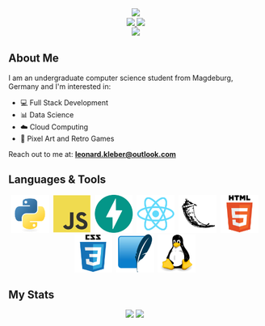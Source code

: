 <div align="center">
  <img src="https://github.com/leonardKleber.png" width="200"/>
  
  <div>
    <a href="https://www.linkedin.com/in/leonard-kleber/">
      <img src="https://img.shields.io/badge/LinkedIn-blue?style=for-the-badge&logo=linkedin&logoColor=white"/>
    </a>
    <a href="https://github.com/leonardKleber">
      <img src="https://img.shields.io/badge/Website-grey?style=for-the-badge&logo=firefox&logoColor=white"/>
    </a>
  </div>
  
  <img src="https://komarev.com/ghpvc/?username=leonardKleber"/>
</div>

## About Me
I am an undergraduate computer science student from Magdeburg, Germany and I'm interested in:
- 💻 Full Stack Development
- 📊 Data Science
- ☁️ Cloud Computing
- 👾 Pixel Art and Retro Games

Reach out to me at: **leonard.kleber@outlook.com**

## Languages & Tools
<div align="center">
  <img src="https://github.com/devicons/devicon/blob/master/icons/python/python-original.svg" height="75"/>&nbsp;
  <img src="https://github.com/devicons/devicon/blob/master/icons/javascript/javascript-original.svg" height="75"/>&nbsp;
  <img src="https://github.com/devicons/devicon/blob/master/icons/fastapi/fastapi-original.svg" height="75">&nbsp;
  <img src="https://github.com/devicons/devicon/blob/master/icons/react/react-original.svg" height="75">&nbsp;
  <img src="https://github.com/devicons/devicon/blob/master/icons/flask/flask-original.svg" height="75"/>&nbsp;
  <img src="https://github.com/devicons/devicon/blob/master/icons/html5/html5-original-wordmark.svg" height="75"/>&nbsp;
  <img src="https://github.com/devicons/devicon/blob/master/icons/css3/css3-original-wordmark.svg" height="75"/>&nbsp;
  <img src="https://github.com/devicons/devicon/blob/master/icons/sqlite/sqlite-original.svg" height="75"/>&nbsp;
  <img src="https://github.com/devicons/devicon/blob/master/icons/linux/linux-original.svg" height="75"/>&nbsp;
</div>

## My Stats
<div align="center">
  <img height="175" src="https://github-readme-stats.vercel.app/api/?username=leonardKleber&theme=swift"/>
  <img height="175" src="https://github-readme-stats.vercel.app/api/top-langs/?username=leonardKleber&layout=compact&theme=swift"/>&nbsp;
</div>
